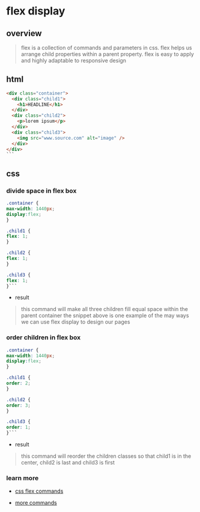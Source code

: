# flex display

## overview

> flex is a collection of commands and parameters in css. flex helps us arrange
> child properties within a parent property. flex is easy to apply and highly
> adaptable to responsive design

## html

````html
<div class="container">
  <div class="child1">
    <h1>HEADLINE</h1>
  </div>
  <div class="child2">
    <p>lorem ipsum</p>
  </div>
  <div class="child3">
    <img src="www.source.com" alt="image" />
  </div>
</div>
```
````

## css

### divide space in flex box

````css
.container {
max-width: 1440px;
display:flex;
}

.child1 {
flex: 1;
}

.child2 {
flex: 1;
}

.child3 {
flex: 1;
}```

````

- result

> this command will make all three children fill equal space within the parent
> container the snippet above is one example of the may ways we can use flex
> display to design our pages

### order children in flex box

````css
.container {
max-width: 1440px;
display:flex;
}

.child1 {
order: 2;
}

.child2 {
order: 3;
}

.child3 {
order: 1;
}```

````

- result

> this command will reorder the children classes so that child1 is in the
> center, child2 is last and child3 is first

### learn more

- [css flex commands](https://www.youtube.com/watch?v=k32voqQhODc&list=WL&index=16)

- [more commands](https://www.youtube.com/watch?v=-Wlt8NRtOpo&list=WL&index=14&t=1351s)
